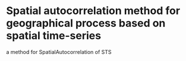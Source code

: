 # Spatial autocorrelation method for geographical process based on spatial time-series
 a method for SpatialAutocorrelation of STS
